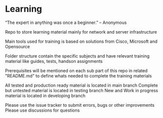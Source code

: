 # Learning

“The expert in anything was once a beginner.” – Anonymous

Repo to store learning material mainly for network and server infrastructure

Main tools used for training is based on solutions from Cisco, Microsoft and Opensource 

Folder structure contain the specific subjects and have relevant training material like guides, tests, handson assignments

Prerequisites will be mentioned on each sub part of this repo in related "README.md" to define whats needed to complete the training materials

All tested and production ready material is located in main branch
Complete but untested material is located in testing branch
New and Work in progress material is located in developing branch

Please use the issue tracker to submit errors, bugs or other improvements
Please use discussions for questions
